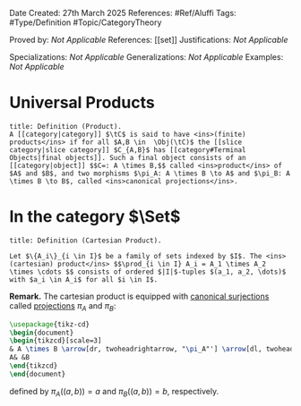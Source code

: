 <div class="topSpace"></div>

Date Created: 27th March 2025
References: #Ref/Aluffi 
Tags: #Type/Definition #Topic/CategoryTheory

Proved by: <i>Not Applicable</i>
References: [[set]]
Justifications: <i>Not Applicable</i>

Specializations: <i>Not Applicable</i>
Generalizations: <i>Not Applicable</i>
Examples: <i>Not Applicable</i>

# Universal Products

``` ad-Definition
title: Definition (Product).
A [[category|category]] $\tC$ is said to have <ins>(finite) products</ins> if for all $A,B \in  \Obj(\tC)$ the [[slice category|slice category]] $C_{A,B}$ has [[category#Terminal Objects|final objects]]. Such a final object consists of an [[category|object]] $$C=: A \times B,$$ called <ins>product</ins> of $A$ and $B$, and two morphisms $\pi_A: A \times B \to A$ and $\pi_B: A \times B \to B$, called <ins>canonical projections</ins>.

```

# In the category $\Set$

``` ad-Definition
title: Definition (Cartesian Product).

Let $\{A_i\}_{i \in I}$ be a family of sets indexed by $I$. The <ins>(cartesian) product</ins> $$\prod_{i \in I} A_i = A_1 \times A_2 \times \cdots $$ consists of ordered $|I|$-tuples $(a_1, a_2, \dots)$ with $a_i \in A_i$ for all $i \in I$.

```

**Remark.**
The cartesian product is equipped with <ins>canonical surjections</ins> called <ins>projections</ins> $\pi_A$ and $\pi_B$:
```tikz
\usepackage{tikz-cd}
\begin{document}
\begin{tikzcd}[scale=3]
& A \times B \arrow[dr, twoheadrightarrow, "\pi_A"'] \arrow[dl, twoheadrightarrow, "\pi_B"] &\\
A& &B
\end{tikzcd}
\end{document}
```
defined by $\pi_A((a,b))=a$ and $\pi_B((a,b))=b$, respectively.
